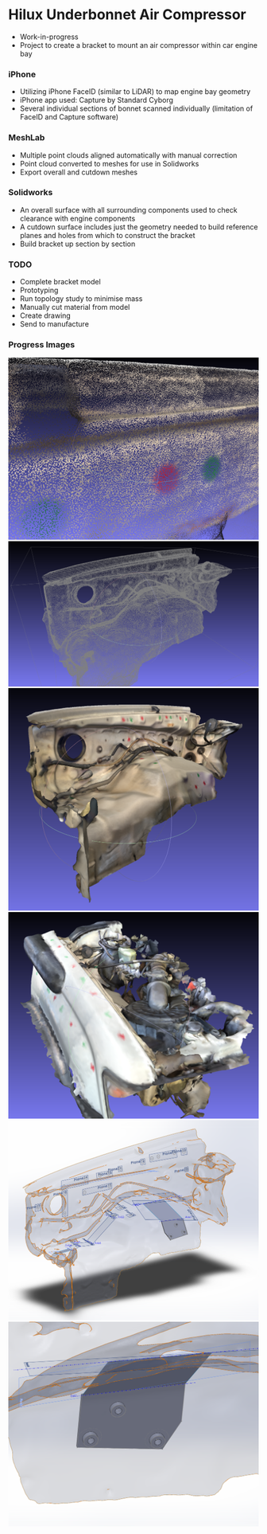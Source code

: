 # Hilux Underbonnet Air Compressor

- Work-in-progress
- Project to create a bracket to mount an air compressor within car engine bay

### iPhone

- Utilizing iPhone FaceID (similar to LiDAR) to map engine bay geometry
- iPhone app used: Capture by Standard Cyborg
- Several individual sections of bonnet scanned individually (limitation of FaceID and Capture software)

### MeshLab

- Multiple point clouds aligned automatically with manual correction
- Point cloud converted to meshes for use in Solidworks
- Export overall and cutdown meshes

### Solidworks

- An overall surface with all surrounding components used to check clearance with engine components
- A cutdown surface includes just the geometry needed to build reference planes and holes from which to construct the bracket
- Build bracket up section by section

### TODO

- Complete bracket model
- Prototyping
- Run topology study to minimise mass
- Manually cut material from model
- Create drawing
- Send to manufacture

### Progress Images

![Point Cloud](images/point_cloud.PNG?raw=true)
![Simple Mesh](images/simple_mesh.PNG?raw=true)
![Simple Mesh Coloured](images/simple_mesh_coloured.PNG?raw=true)
![Overall Mesh](images/overall_mesh.PNG?raw=true)
![CAD Reference](images/cad_reference.PNG?raw=true)
![CAD Mounting Holes](images/cad_mounting_holes.PNG?raw=true)